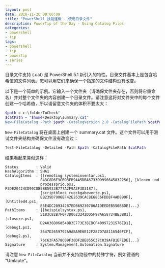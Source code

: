 ```yaml
---
layout: post
date: 2018-11-26 00:00:00
title: "PowerShell 技能连载 - 使用目录文件"
description: PowerTip of the Day - Using Catalog Files
categories:
- powershell
- tip
tags:
- powershell
- tip
- powertip
- series
---
```

目录文件支持 (.cat) 是 PowerShell 5.1 新引入的特性。目录文件基本上是包含哈希值的文件列表。您可以用它们来确保一个指定的文件结构没有改变。

以下是一个简单的示例。它输入一个文件夹（请确保文件夹存在，否则将它重命名）并对整个文件夹的内容创建一个目录文件。请注意这将对文件夹中的每个文件创建一个哈希值，所以请留意文件夹的体积不要太大：

```powershell
$path = c:\folderToCheck"
$catPath = "$home\Desktop\summary.cat"
New-FileCatalog -Path $path -CatalogVersion 2.0 -CatalogFilePath $catPath
```

`New-FileCatalog` 将在桌面上创建一个 summary.cat 文件。这个文件可以用于测试文件夹结构并确保文件没有改变过：

```powershell
Test-FileCatalog -Detailed -Path $path -CatalogFilePath $catPath
```

结果看起来类似这样：

    Status        : Valid
    HashAlgorithm : SHA1
    CatalogItems  : {[remoting systeminventar.ps1,
                    F43C8D6F9CB93FB9AA5DBA6733D9996645832256], [klonen und
                    prozessprio.ps1, F3DE20424CD90CDB5B85933B777A2F9A3F3D3187],
                    [scriptblock rueckgabewerte.ps1,
                    EB239D7906EF42E2639CACBE68C6FDD8F4AD899F], [Untitled4.ps1,
                    E5E4DC20934287ED869230706A1DEEDEB550B8DE]...}
    PathItems     : {[beispielsyntax.ps1,
                    5183C82B7F0F3D0623242DD5F97A658724BE3B81], [closure.ps1,
                    D2A036B068548B3E773E3BEBCF40997231576ED1], [debug1.ps1,
                    3547D2659792A9ABA9E6E12F287D7A8116540FCF], [debug2.ps1,
                    76C63FA578C09F30DF2BE055C37C039AFB1EFEDE]...}
    Signature     : System.Management.Automation.Signature

请注意 `New-FileCatalog` 当前并不支持路径中的特殊字符，例如德语的 "Umlaute"。

<!--本文国际来源：[Using Catalog Files](https://community.idera.com/database-tools/powershell/powertips/b/tips/posts/using-catalog-files)-->
